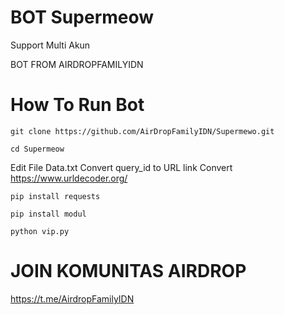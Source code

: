 # BOT Supermeow
Support Multi Akun

BOT FROM AIRDROPFAMILYIDN
# How To Run Bot
```
git clone https://github.com/AirDropFamilyIDN/Supermewo.git
```

```
cd Supermeow
```

Edit File Data.txt Convert query_id to URL
link Convert https://www.urldecoder.org/

```
pip install requests
 ```

```
pip install modul
``` 

```
python vip.py
```

# JOIN KOMUNITAS AIRDROP 
https://t.me/AirdropFamilyIDN
